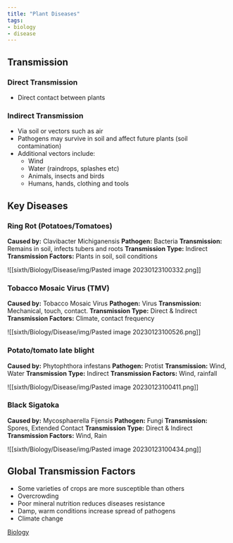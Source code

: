```yaml
---
title: "Plant Diseases"
tags:
- biology
- disease
---
```


## Transmission

### Direct Transmission

- Direct contact between plants

### Indirect Transmission

- Via soil or vectors such as air
- Pathogens may survive in soil and affect future plants (soil contamination)
- Additional vectors include:
	- Wind
	- Water (raindrops, splashes etc)
	- Animals, insects and birds
	- Humans, hands, clothing and tools

## Key Diseases

### Ring Rot (Potatoes/Tomatoes)

**Caused by:** Clavibacter Michiganensis
**Pathogen:** Bacteria
**Transmission:** Remains in soil, infects tubers and roots
**Transmission Type:** Indirect
**Transmission Factors:** Plants in soil, soil conditions

![[sixth/Biology/Disease/img/Pasted image 20230123100332.png]]

### Tobacco Mosaic Virus (TMV)

**Caused by:** Tobacco Mosaic Virus
**Pathogen:** Virus
**Transmission:** Mechanical, touch, contact.
**Transmission Type:** Direct & Indirect
**Transmission Factors:** Climate, contact frequency

![[sixth/Biology/Disease/img/Pasted image 20230123100526.png]]

### Potato/tomato late blight

**Caused by:** Phytophthora infestans
**Pathogen:** Protist
**Transmission:** Wind, Water
**Transmission Type:** Indirect
**Transmission Factors:** Wind, rainfall

![[sixth/Biology/Disease/img/Pasted image 20230123100411.png]]

### Black Sigatoka

**Caused by:** Mycosphaerella Fijensis
**Pathogen:** Fungi
**Transmission:** Spores, Extended Contact
**Transmission Type:** Direct & Indirect
**Transmission Factors:** Wind, Rain

![[sixth/Biology/Disease/img/Pasted image 20230123100434.png]]

## Global Transmission Factors

- Some varieties of crops are more susceptible than others
- Overcrowding
- Poor mineral nutrition reduces diseases resistance
- Damp, warm conditions increase spread of pathogens
- Climate change








[Biology](/Biology)